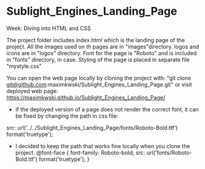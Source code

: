 # Sublight_Engines_Landing_Page
Week: Diving into HTML and CSS

The project folder includes index.html which is the landing page of the project.
All the images used on th pages are in "images"directory. logos and icons are in "logos" directory.
Font for the page is "Roboto" and is included in "fonts" directory, in case.
Styling of the page is placed in separate file "mystyle.css"

You can open the web page locally by cloning the project with: "git clone git@github.com:maximkwski/Sublight_Engines_Landing_Page.git"
or visit deployed web page: https://maximkwski.github.io/Sublight_Engines_Landing_Page/
* if the deployed version of a page does not render the correct font, it can be fixed by changing the path in css file:

src: url('../../Sublight_Engines_Landing_Page/fonts/Roboto-Bold.ttf')  format('truetype'); 

* I decided to keep the path that works fine locally when you clone the project.
@font-face {
    font-family: Roboto-bold;
    src: url('fonts/Roboto-Bold.ttf')  format('truetype');
  }
